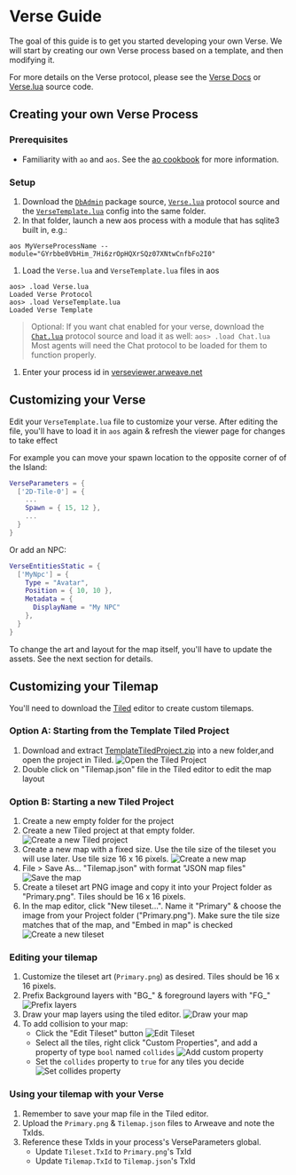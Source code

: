 # Verse Guide

The goal of this guide is to get you started developing your own Verse. We will start by creating our own Verse process based on a template, and then modifying it.

For more details on the Verse protocol, please see the [Verse Docs](./Verse.md) or [Verse.lua](../process/blueprint/Verse.lua) source code.

## Creating your own Verse Process

### Prerequisites

- Familiarity with `ao` and `aos`. See the [ao cookbook](https://cookbook_ao.arweave.dev/welcome/index.html) for more information.

### Setup

1. Download the [`DbAdmin`](../process/blueprint/dbAdmin.lua) package source, [`Verse.lua`](../process/blueprint/Verse.lua) protocol source and the [`VerseTemplate.lua`](./src/VerseTemplate.lua) config into the same folder.
2. In that folder, launch a new aos process with a module that has sqlite3 built in, e.g.:

`aos MyVerseProcessName --module="GYrbbe0VbHim_7Hi6zrOpHQXrSQz07XNtwCnfbFo2I0"`

1. Load the `Verse.lua` and `VerseTemplate.lua` files in aos
```
aos> .load Verse.lua
Loaded Verse Protocol
aos> .load VerseTemplate.lua
Loaded Verse Template
```
> Optional: If you want chat enabled for your verse, download the [`Chat.lua`](../process/blueprint/Chat.lua) protocol source and load it as well: `aos> .load Chat.lua`
> Most agents will need the Chat protocol to be loaded for them to function properly.

1. Enter your process id in [verseviewer.arweave.net](https://verseviewer.arweave.net/)

## Customizing your Verse

Edit your `VerseTemplate.lua` file to customize your verse. After editing the file, you'll have to load it in `aos` again & refresh the viewer page for changes to take effect

For example you can move your spawn location to the opposite corner of of the Island:
```lua
VerseParameters = {
  ['2D-Tile-0'] = {
    ...
    Spawn = { 15, 12 },
    ...
  }
}
```

Or add an NPC:
```lua
VerseEntitiesStatic = {
  ['MyNpc'] = {
    Type = "Avatar",
    Position = { 10, 10 },
    Metadata = {
      DisplayName = "My NPC"
    },
  }
}
```

To change the art and layout for the map itself, you'll have to update the assets. See the next section for details.

## Customizing your Tilemap

You'll need to download the [Tiled](https://www.mapeditor.org/) editor to create custom tilemaps.

### Option A: Starting from the Template Tiled Project

1. Download and extract [TemplateTiledProject.zip](./dl/TemplateTiledProject.zip) into a new folder,and open the project in Tiled.
![Open the Tiled Project](./img/00openproject.png)
1. Double click on "Tilemap.json" file in the Tiled editor to edit the map layout

### Option B: Starting a new Tiled Project

1. Create a new empty folder for the project
2. Create a new Tiled project at that empty folder.
![Create a new Tiled project](./img/01newproject.png)
3. Create a new map with a fixed size. Use the tile size of the tileset you will use later. Use tile size 16 x 16 pixels.
![Create a new map](./img/02newmap.png)
4. File > Save As... "Tilemap.json" with format "JSON map files"
![Save the map](./img/03savemap.png)
5. Create a tileset art PNG image and copy it into your Project folder as "Primary.png". Tiles should be 16 x 16 pixels.
6. In the map editor, click "New tileset...". Name it "Primary" & choose the image from your Project folder ("Primary.png"). Make sure the tile size matches that of the map, and "Embed in map" is checked
![Create a new tileset](./img/04newtileset.png)

### Editing your tilemap

1. Customize the tileset art (`Primary.png`) as desired. Tiles should be 16 x 16 pixels.
2. Prefix Background layers with "BG_" & foreground layers with "FG_"
![Prefix layers](./img/05layers.png)
3. Draw your map layers using the tiled editor.
![Draw your map](./img/06drawmap.png)
4. To add collision to your map:
   - Click the "Edit Tileset" button
  ![Edit Tileset](./img/07edittileset.png)
   - Select all the tiles, right click "Custom Properties", and add a property of type `bool` named `collides`
  ![Add custom property](./img/08addproperty.png)
   - Set the `collides` property to `true` for any tiles you decide
  ![Set collides property](./img/09setcollides.png)

### Using your tilemap with your Verse
1. Remember to save your map file in the Tiled editor.
2. Upload the `Primary.png` & `Tilemap.json` files to Arweave and note the TxIds.
3. Reference these TxIds in your process's VerseParameters global.
   - Update `Tileset.TxId` to `Primary.png`'s TxId
   - Update `Tilemap.TxId` to `Tilemap.json`'s TxId

